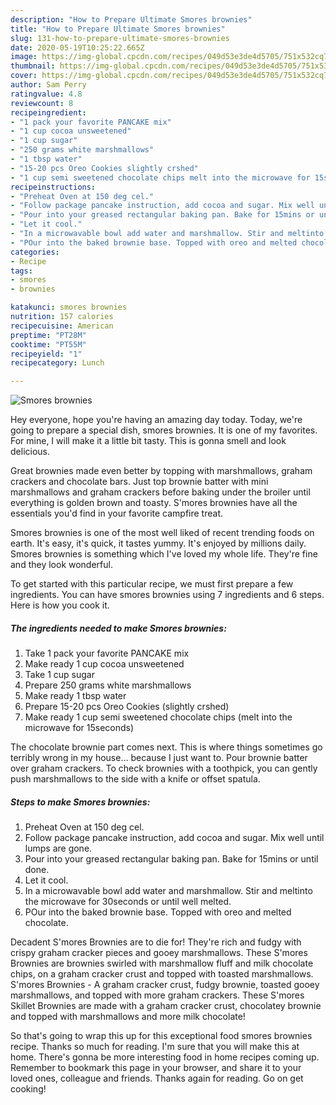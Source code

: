 ```yaml
---
description: "How to Prepare Ultimate Smores brownies"
title: "How to Prepare Ultimate Smores brownies"
slug: 131-how-to-prepare-ultimate-smores-brownies
date: 2020-05-19T10:25:22.665Z
image: https://img-global.cpcdn.com/recipes/049d53e3de4d5705/751x532cq70/smores-brownies-recipe-main-photo.jpg
thumbnail: https://img-global.cpcdn.com/recipes/049d53e3de4d5705/751x532cq70/smores-brownies-recipe-main-photo.jpg
cover: https://img-global.cpcdn.com/recipes/049d53e3de4d5705/751x532cq70/smores-brownies-recipe-main-photo.jpg
author: Sam Perry
ratingvalue: 4.8
reviewcount: 8
recipeingredient:
- "1 pack your favorite PANCAKE mix"
- "1 cup cocoa unsweetened"
- "1 cup sugar"
- "250 grams white marshmallows"
- "1 tbsp water"
- "15-20 pcs Oreo Cookies slightly crshed"
- "1 cup semi sweetened chocolate chips melt into the microwave for 15seconds"
recipeinstructions:
- "Preheat Oven at 150 deg cel."
- "Follow package pancake instruction, add cocoa and sugar. Mix well until lumps are gone."
- "Pour into your greased rectangular baking pan. Bake for 15mins or until done."
- "Let it cool."
- "In a microwavable bowl add water and marshmallow. Stir and meltinto the microwave for 30seconds or until well melted."
- "POur into the baked brownie base. Topped with oreo and melted chocolate."
categories:
- Recipe
tags:
- smores
- brownies

katakunci: smores brownies 
nutrition: 157 calories
recipecuisine: American
preptime: "PT28M"
cooktime: "PT55M"
recipeyield: "1"
recipecategory: Lunch

---
```



![Smores brownies](https://img-global.cpcdn.com/recipes/049d53e3de4d5705/751x532cq70/smores-brownies-recipe-main-photo.jpg)

Hey everyone, hope you're having an amazing day today. Today, we're going to prepare a special dish, smores brownies. It is one of my favorites. For mine, I will make it a little bit tasty. This is gonna smell and look delicious.

Great brownies made even better by topping with marshmallows, graham crackers and chocolate bars. Just top brownie batter with mini marshmallows and graham crackers before baking under the broiler until everything is golden brown and toasty. S&#39;mores brownies have all the essentials you&#39;d find in your favorite campfire treat.

Smores brownies is one of the most well liked of recent trending foods on earth. It's easy, it's quick, it tastes yummy. It's enjoyed by millions daily. Smores brownies is something which I've loved my whole life. They're fine and they look wonderful.


To get started with this particular recipe, we must first prepare a few ingredients. You can have smores brownies using 7 ingredients and 6 steps. Here is how you cook it.

<!--inarticleads1-->

##### The ingredients needed to make Smores brownies:

1. Take 1 pack your favorite PANCAKE mix
1. Make ready 1 cup cocoa unsweetened
1. Take 1 cup sugar
1. Prepare 250 grams white marshmallows
1. Make ready 1 tbsp water
1. Prepare 15-20 pcs Oreo Cookies (slightly crshed)
1. Make ready 1 cup semi sweetened chocolate chips (melt into the microwave for 15seconds)


The chocolate brownie part comes next. This is where things sometimes go terribly wrong in my house… because I just want to. Pour brownie batter over graham crackers. To check brownies with a toothpick, you can gently push marshmallows to the side with a knife or offset spatula. 

<!--inarticleads2-->

##### Steps to make Smores brownies:

1. Preheat Oven at 150 deg cel.
1. Follow package pancake instruction, add cocoa and sugar. Mix well until lumps are gone.
1. Pour into your greased rectangular baking pan. Bake for 15mins or until done.
1. Let it cool.
1. In a microwavable bowl add water and marshmallow. Stir and meltinto the microwave for 30seconds or until well melted.
1. POur into the baked brownie base. Topped with oreo and melted chocolate.


Decadent S&#39;mores Brownies are to die for! They&#39;re rich and fudgy with crispy graham cracker pieces and gooey marshmallows. These S&#39;mores Brownies are brownies swirled with marshmallow fluff and milk chocolate chips, on a graham cracker crust and topped with toasted marshmallows. S&#39;mores Brownies - A graham cracker crust, fudgy brownie, toasted gooey marshmallows, and topped with more graham crackers. These S&#39;mores Skillet Brownies are made with a graham cracker crust, chocolatey brownie and topped with marshmallows and more milk chocolate! 

So that's going to wrap this up for this exceptional food smores brownies recipe. Thanks so much for reading. I'm sure that you will make this at home. There's gonna be more interesting food in home recipes coming up. Remember to bookmark this page in your browser, and share it to your loved ones, colleague and friends. Thanks again for reading. Go on get cooking!
